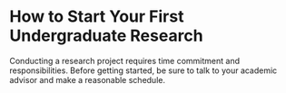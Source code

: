 # How to Start Your First Undergraduate Research

Conducting a research project requires time commitment and responsibilities. Before getting started, be sure to talk to your academic advisor and make a reasonable schedule. 
